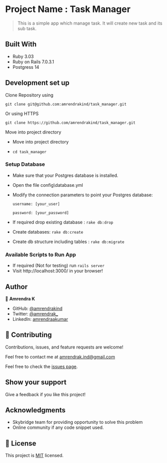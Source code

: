 # Project Name : Task Manager

> This is a simple app which manage task. It will create new task and its sub task.

## Built With

- Ruby 3.03
- Ruby on Rails 7.0.3.1
- Postgress 14

## Development set up

Clone Repository using

`git clone git@github.com:amrendrakind/task_manager.git`

Or using HTTPS

`git clone https://github.com/amrendrakind/task_manager.git`

Move into project directory

 - Move into project directory

 - `cd task_manager`

 ### Setup Database 
- Make sure that your Postgres database is installed.
- Open the file config\database.yml
- Modify the connection parameters to point your Postgres database:

    `username: [your_user]`

    `password: [your_password]`

- If required drop existing database : `rake db:drop`
- Create databases: `rake db:create`
- Create db structure including tables : `rake db:migrate`

### Available Scripts to Run App

- If required (Not for testing) run `rails server`
- Visit http://localhost:3000/ in your browser!

## Author

👤 **Amrendra K**

- GitHub: [@amrendrakind](https://github.com/amrendrakind)
- Twitter: [@amrendrak_](https://twitter.com/amrendrak_)
- LinkedIn: [amrendraakumar](https://linkedin.com/in/amrendraakumar)

## 🤝 Contributing

Contributions, issues, and feature requests are welcome!

Feel free to contact me at amrendrak.ind@gmail.com

Feel free to check the [issues page](https://github.com/amrendrakind/task_manager/issues).

## Show your support

Give a feedback if you like this project!

## Acknowledgments

- Skybridge team for providing opportunity to solve this problem
- Online community if any code snippet used.

## 📝 License

This project is [MIT](./MIT.md) licensed.
